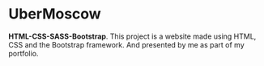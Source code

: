 # UberMoscow
**HTML-CSS-SASS-Bootstrap**.
This project is a website made using HTML, CSS and the Bootstrap framework. And presented by me as part of my portfolio.
